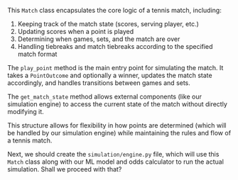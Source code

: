 This `Match` class encapsulates the core logic of a tennis match, including:

1. Keeping track of the match state (scores, serving player, etc.)
2. Updating scores when a point is played
3. Determining when games, sets, and the match are over
4. Handling tiebreaks and match tiebreaks according to the specified match format

The `play_point` method is the main entry point for simulating the match. It takes a `PointOutcome` and optionally a winner, updates the match state accordingly, and handles transitions between games and sets.

The `get_match_state` method allows external components (like our simulation engine) to access the current state of the match without directly modifying it.

This structure allows for flexibility in how points are determined (which will be handled by our simulation engine) while maintaining the rules and flow of a tennis match.

Next, we should create the `simulation/engine.py` file, which will use this `Match` class along with our ML model and odds calculator to run the actual simulation. Shall we proceed with that?
